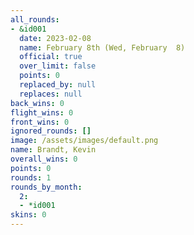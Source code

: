 ```yaml
---
all_rounds:
- &id001
  date: 2023-02-08
  name: February 8th (Wed, February  8)
  official: true
  over_limit: false
  points: 0
  replaced_by: null
  replaces: null
back_wins: 0
flight_wins: 0
front_wins: 0
ignored_rounds: []
image: /assets/images/default.png
name: Brandt, Kevin
overall_wins: 0
points: 0
rounds: 1
rounds_by_month:
  2:
  - *id001
skins: 0
---
```

